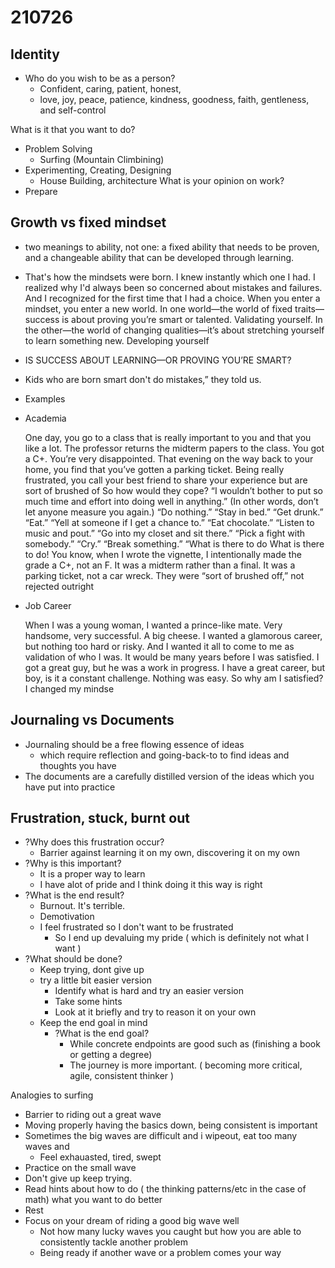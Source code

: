 # 210726

## Identity

* Who do you wish to be as a person?
  * Confident, caring, patient, honest,
  * love, joy, peace, patience, kindness, goodness, faith, gentleness, and self-control

What is it that you want to do?
* Problem Solving
  * Surfing (Mountain Climbining) 
* Experimenting, Creating, Designing
  * House Building, architecture
What is your opinion on work?
* Prepare

## Growth vs fixed mindset

* two meanings to ability, not one: a fixed ability that needs to be proven, and a changeable ability that can be developed through learning. 
* That's how the mindsets were born. I knew instantly which one I had. I realized why I'd always been so concerned about mistakes and failures. And I recognized for the first time that I had a choice. When you enter a mindset, you enter a new world. In one world—the world of fixed traits—success is about proving you’re smart or talented. Validating yourself. In the other—the world of changing qualities—it’s about stretching yourself to learn something new. Developing yourself
* IS SUCCESS ABOUT LEARNING—OR PROVING YOU’RE SMART?
* Kids who are born smart don't do mistakes,” they told us.

* Examples
* Academia

     One day, you go to a class that is really important to you and that you like a lot. The professor returns the midterm papers to the class. You got a C+. You’re very disappointed. That evening on the way back to your home, you find that you’ve gotten a parking ticket. Being really frustrated, you call your best friend to share your experience but are sort of brushed of
     So how would they cope? “I wouldn’t bother to put so much time and effort into doing well in anything.” (In other words, don’t let anyone measure you again.) “Do nothing.” “Stay in bed.” “Get drunk.” “Eat.” “Yell at someone if I get a chance to.” “Eat chocolate.” “Listen to music and pout.” “Go into my closet and sit there.” “Pick a fight with somebody.” “Cry.” “Break something.” “What is there to do
     What is there to do! You know, when I wrote the vignette, I intentionally made the grade a C+, not an F. It was a midterm rather than a final. It was a parking ticket, not a car wreck. They were “sort of brushed off,” not rejected outright

* Job Career

     When I was a young woman, I wanted a prince-like mate. Very handsome, very successful. A big cheese. I wanted a glamorous career, but nothing too hard or risky. And I wanted it all to come to me as validation of who I was.   It would be many years before I was satisfied. I got a great guy, but he was a work in progress. I have a great career, but boy, is it a constant challenge. Nothing was easy. So why am I satisfied? I changed my mindse

## Journaling vs Documents
* Journaling should be a free flowing essence of ideas
  * which require reflection and going-back-to to find ideas and thoughts you have
* The documents are a carefully distilled version of the ideas which you have put into practice


## Frustration, stuck, burnt out
* ?Why does this frustration occur?
  * Barrier against learning it on my own, discovering it on my own
* ?Why is this important?
  * It is a proper way to learn
  * I have alot of pride and I think doing it this way is right
* ?What is the end result?
  * Burnout. It's terrible.
  * Demotivation
  * I feel frustrated so I don't want to be frustrated
    * So I end up devaluing my pride ( which is definitely not what I want )
* ?What should be done?
  * Keep trying, dont give up
  * try a little bit easier version
    * Identify what is hard and try an easier version
    * Take some hints
    * Look at it briefly and try to reason it on your own
  * Keep the end goal in mind
      * ?What is the end goal?
        * While concrete endpoints are good such as (finishing a book or getting a degree)
        * The journey is more important. ( becoming more critical, agile, consistent thinker )

Analogies to surfing
* Barrier to riding out a great wave
* Moving properly having the basics down, being consistent is important
* Sometimes the big waves are difficult and i wipeout, eat too many waves and
  * Feel exhauasted, tired, swept
* Practice on the small wave
* Don't give up keep trying. 
* Read hints about how to do ( the thinking patterns/etc in the case of math) what you want to do better
* Rest
* Focus on your dream of riding a good big wave well
  * Not how many lucky waves you caught but how you are able to consistently tackle another problem
  * Being ready if another wave or a problem comes your way

